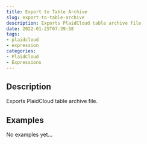 ```yaml
---
title: Export to Table Archive
slug: export-to-table-archive
description: Exports PlaidCloud table archive file
date: 2022-01-25T07:39:58
tags:
- plaidcloud
- expression
categories:
- PlaidCloud
- Expressions
---
```



## Description


Exports PlaidCloud table archive file.



## Examples


No examples yet…

